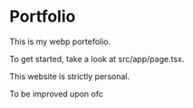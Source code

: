 # Portfolio

This is my webp portefolio.

To get started, take a look at src/app/page.tsx.

This website is strictly personal.

To be improved upon ofc
